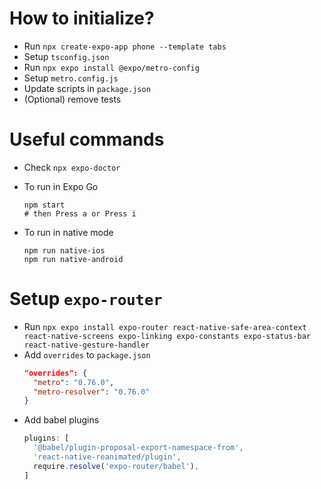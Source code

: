 # How to initialize?
- Run `npx create-expo-app phone --template tabs`
- Setup `tsconfig.json`
- Run `npx expo install @expo/metro-config`
- Setup `metro.config.js`
- Update scripts in `package.json`
- (Optional) remove tests

# Useful commands
- Check `npx expo-doctor`
- To run in Expo Go
  ```shell
  npm start
  # then Press a or Press i
  ```

- To run in native mode
  ```shell
  npm run native-ios
  npm run native-android
  ```

# Setup `expo-router`
- Run `npx expo install expo-router react-native-safe-area-context react-native-screens expo-linking expo-constants expo-status-bar react-native-gesture-handler`
- Add `overrides` to `package.json`
  ```json
  "overrides": {
    "metro": "0.76.0",
    "metro-resolver": "0.76.0"
  }
  ```
- Add babel plugins
  ```js
  plugins: [
    '@babel/plugin-proposal-export-namespace-from',
    'react-native-reanimated/plugin',
    require.resolve('expo-router/babel'),
  ]
  ```